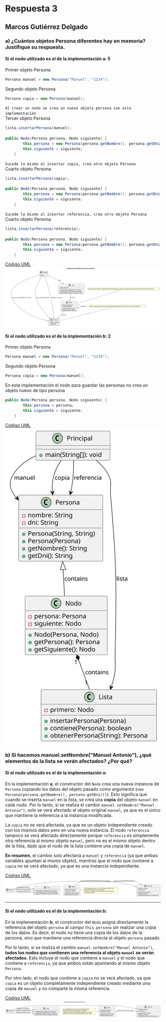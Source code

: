 # Respuesta 3

## Marcos Gutiérrez Delgado

### a) ¿Cuántos objetos Persona diferentes hay en memoria? Justifique su respuesta.
#### Si el nodo utilizado es el de la implementación a: 5

Primer objeto Persona
```java
Persona manuel = new Persona("Manuel", "1234");
```

Segundo objeto Persona
```java
Persona copia = new Persona(manuel);
```

`Al crear un nodo se crea un nuevo objeto persona con esta implementación`<br>
Tercer objeto Persona
```java
lista.insertarPersona(manuel);

public Nodo(Persona persona, Nodo siguiente) {
        this.persona = new Persona(persona.getNombre(), persona.getDni());
        this.siguiente = siguiente;
    }
```

`Sucede lo mismo al insertar copia, crea otro objeto Persona`<br>
Cuarto objeto Persona
```java
lista.insertarPersona(copia);

public Nodo(Persona persona, Nodo siguiente) {
        this.persona = new Persona(persona.getNombre(), persona.getDni());
        this.siguiente = siguiente;
    }
```

`Sucede lo mismo al insertar referencia, crea otro objeto Persona`<br>
Cuarto objeto Persona
```java
lista.insertarPersona(referencia);

public Nodo(Persona persona, Nodo siguiente) {
        this.persona = new Persona(persona.getNombre(), persona.getDni());
        this.siguiente = siguiente;
    }
```
[Código UML](Diagramas/a/diagrama3a-a.puml)<br>
![Diagrama UML](Diagramas/a/diagrama3a-a.svg)


#### Si el nodo utilizado es el de la implementación b: 2

Primer objeto Persona
```java
Persona manuel = new Persona("Manuel", "1234");
```

Segundo objeto Persona
```java
Persona copia = new Persona(manuel);
```

En esta implementación el nodo para guardar las personas no crea un objeto nuevo de tipo persona

```java
public Nodo(Persona persona, Nodo siguiente) {
        this.persona = persona;
        this.siguiente = siguiente;
    } 
```

[Código UML](Diagramas/a/diagrama3a-b.puml)<br>
![Diagrama UML](Diagramas/a/diagrama3a-b.svg)

### b) Si hacemos manuel.setNombre("Manuel Antonio"), ¿qué elementos de la lista se verán afectados? ¿Por qué?

#### Si el nodo utilizado es el de la implementación a:
En la implementación **a**, el constructor del `Nodo` crea una nueva instancia de `Persona` copiando los datos del objeto pasado como argumento (`new Persona(persona.getNombre(), persona.getDni())`). Esto significa que cuando se inserta `manuel` en la lista, se crea una **copia** del objeto `manuel` en cada nodo. Por lo tanto, si se realiza el cambio `manuel.setNombre("Manuel Antonio")`, solo se verá afectado el objeto original `manuel`, ya que es el único que mantiene la referencia a la instancia modificada. 

La `copia` no se verá afectada, ya que es un objeto independiente creado con los mismos datos pero en una nueva instancia. El nodo `referencia` tampoco se verá afectado directamente porque `referencia` es simplemente otra referencia al mismo objeto `manuel`, pero no es el mismo objeto dentro de la lista, dado que el nodo de la lista contiene una copia de `manuel`.

**En resumen**, el cambio solo afectaría a `manuel` y `referencia` (ya que ambas variables apuntan al mismo objeto), mientras que el nodo que contiene a `copia` no se verá afectado, ya que es una instancia independiente.

[Código UML](Diagramas/a/diagrama3b-a.puml)<br>
![Diagrama UML](Diagramas/b/diagrama3b-a.svg)

---

#### Si el nodo utilizado es el de la implementación b:
En la implementación **b**, el constructor del `Nodo` asigna directamente la referencia del objeto `persona` al campo `this.persona` sin realizar una copia de los datos. Es decir, el nodo no tiene una copia de los datos de la persona, sino que mantiene una referencia directa al objeto `persona` pasado. 

Por lo tanto, si se realiza el cambio `manuel.setNombre("Manuel Antonio")`, **todos los nodos que contienen una referencia al objeto `manuel` se verán afectados**. Esto incluye el nodo que contiene a `manuel` y el nodo que contiene a `referencia`, ya que ambos están apuntando al mismo objeto `Persona`. 

Por otro lado, el nodo que contiene a `copia` no se verá afectado, ya que `copia` es un objeto completamente independiente creado mediante una copia de `manuel` y no comparte la misma referencia.

[Código UML](Diagramas/a/diagrama3b-b.puml)<br>
![Diagrama UML](Diagramas/b/diagrama3b-b.svg)
